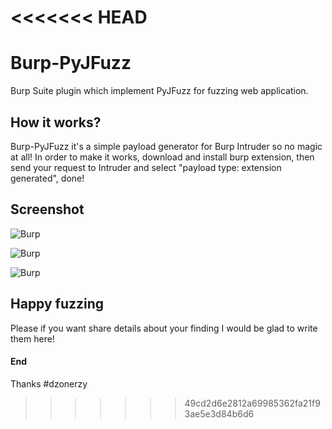 <<<<<<< HEAD
=======
# Burp-PyJFuzz
Burp Suite plugin which implement PyJFuzz for fuzzing web application.

## How it works?
Burp-PyJFuzz it's a simple payload generator for Burp Intruder so no magic at all!
In order to make it works, download and install burp extension, then send your request to Intruder and select "payload type: extension generated", done!

## Screenshot
![Burp](https://s15.postimg.org/574yb5c7f/Schermata_2016_10_18_alle_10_39_18.png "Burp Suite Intruder")

![Burp](https://s21.postimg.org/57224kz87/Schermata_2016_10_20_alle_15_04_07.png "Burp Suite Tab")

![Burp](https://s29.postimg.org/qquuscz2v/Schermata_2016_12_13_alle_14_05_46.png "About")

## Happy fuzzing
Please if you want share details about your finding I would be glad to write them here!

#### End
Thanks
\#dzonerzy
>>>>>>> 49cd2d6e2812a69985362fa21f93ae5e3d84b6d6
